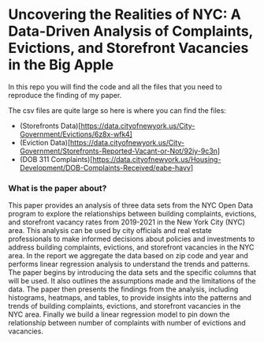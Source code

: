 # Uncovering the Realities of NYC: A Data-Driven Analysis of Complaints, Evictions, and Storefront Vacancies in the Big Apple

In this repo you will find the code and all the files that you need to reproduce the finding of my paper. 

The csv files are quite large so here is where you can find the files:
- (Storefronts Data)[https://data.cityofnewyork.us/City-Government/Evictions/6z8x-wfk4]
- (Eviction Data)[https://data.cityofnewyork.us/City-Government/Storefronts-Reported-Vacant-or-Not/92iy-9c3n]
- (DOB 311 Complaints)[https://data.cityofnewyork.us/Housing-Development/DOB-Complaints-Received/eabe-havv]

### What is the paper about?

This paper provides an analysis of three data sets from the NYC Open Data program to explore the relationships between building complaints, evictions, and storefront vacancy rates from 2019-2021 in the New York City (NYC) area. This analysis can be used by city officials and real estate professionals to make informed decisions about policies and investments to address building complaints, evictions, and storefront vacancies in the NYC area. 
In the report we aggregate the data based on zip code and year and performs linear regression analysis to understand the trends and patterns. The paper begins by introducing the data sets and the specific columns that will be used. It also outlines the assumptions made and the limitations of the data. The paper then presents the findings from the analysis, including histograms, heatmaps, and tables, to provide insights into the patterns and trends of building complaints, evictions, and storefront vacancies in the NYC area. Finally we build a linear regression model to pin down the relationship between number of complaints with number of evictions and vacancies.
